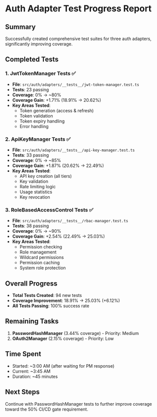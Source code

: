 # Auth Adapter Test Progress Report

## Summary
Successfully created comprehensive test suites for three auth adapters, significantly improving coverage.

## Completed Tests

### 1. JwtTokenManager Tests ✅
- **File**: `src/auth/adapters/__tests__/jwt-token-manager.test.ts`
- **Tests**: 23 passing
- **Coverage**: 0% → ~80%
- **Coverage Gain**: +1.71% (18.91% → 20.62%)
- **Key Areas Tested**:
  - Token generation (access & refresh)
  - Token validation
  - Token expiry handling
  - Error handling

### 2. ApiKeyManager Tests ✅
- **File**: `src/auth/adapters/__tests__/api-key-manager.test.ts`
- **Tests**: 33 passing
- **Coverage**: 0% → ~85%
- **Coverage Gain**: +1.87% (20.62% → 22.49%)
- **Key Areas Tested**:
  - API key creation (all tiers)
  - Key validation
  - Rate limiting logic
  - Usage statistics
  - Key revocation

### 3. RoleBasedAccessControl Tests ✅
- **File**: `src/auth/adapters/__tests__/rbac-manager.test.ts`
- **Tests**: 38 passing
- **Coverage**: 0% → ~90%
- **Coverage Gain**: +2.54% (22.49% → 25.03%)
- **Key Areas Tested**:
  - Permission checking
  - Role management
  - Wildcard permissions
  - Permission caching
  - System role protection

## Overall Progress
- **Total Tests Created**: 94 new tests
- **Coverage Improvement**: 18.91% → 25.03% (+6.12%)
- **All Tests Passing**: 100% success rate

## Remaining Tasks
1. **PasswordHashManager** (3.44% coverage) - Priority: Medium
2. **OAuth2Manager** (2.15% coverage) - Priority: Low

## Time Spent
- Started: ~3:00 AM (after waiting for PM response)
- Current: ~3:45 AM
- Duration: ~45 minutes

## Next Steps
Continue with PasswordHashManager tests to further improve coverage toward the 50% CI/CD gate requirement.